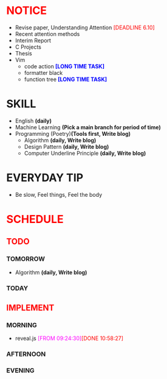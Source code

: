 # <font color=red>NOTICE</font>

- Revise paper, Understanding Attention <font color=red>[DEADLINE 6.10]</font>
- Recent attention methods
- Interim Report
- C Projects
- Thesis
- Vim
  - code action <font color=blue>**[LONG TIME TASK]**</font>
  - formatter black
  - function tree <font color=blue>**[LONG TIME TASK]**</font>

# SKILL

- English **(daily)**
- Machine Learning **(Pick a main branch for period of time)**
- Programming (Poetry)**(Tools first, Write blog)**
  - Algorithm **(daily, Write blog)**
  - Design Pattern **(daily, Write blog)**
  - Computer Underline Principle **(daily, Write blog)**

# EVERYDAY TIP

- Be slow, Feel things, Feel the body

# <font color=red>SCHEDULE</font>

## <font color=red>TODO</font>

### TOMORROW

- Algorithm **(daily, Write blog)**

### TODAY

## <font color=red>IMPLEMENT</font>

### MORNING

- reveal.js <font color=magenta>[FROM 09:24:30]</font><font color=red>[DONE
  10:58:27]</font>

### AFTERNOON

### EVENING
